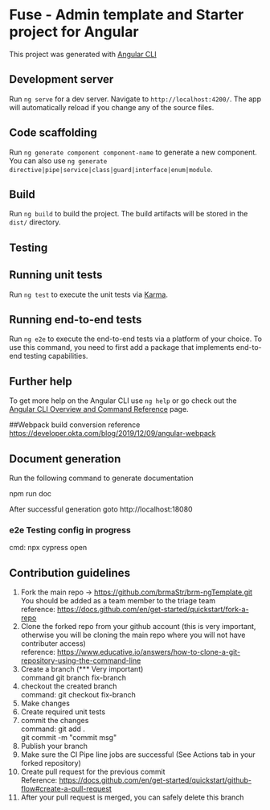 # Fuse - Admin template and Starter project for Angular

This project was generated with [Angular CLI](https://github.com/angular/angular-cli)

## Development server

Run `ng serve` for a dev server. Navigate to `http://localhost:4200/`. The app will automatically reload if you change any of the source files.

## Code scaffolding

Run `ng generate component component-name` to generate a new component. You can also use `ng generate directive|pipe|service|class|guard|interface|enum|module`.

## Build

Run `ng build` to build the project. The build artifacts will be stored in the `dist/` directory.

## Testing

## Running unit tests

Run `ng test` to execute the unit tests via [Karma](https://karma-runner.github.io).

## Running end-to-end tests

Run `ng e2e` to execute the end-to-end tests via a platform of your choice. To use this command, you need to first add a package that implements end-to-end testing capabilities.

## Further help

To get more help on the Angular CLI use `ng help` or go check out the [Angular CLI Overview and Command Reference](https://angular.io/cli) page.

##Webpack build conversion reference
https://developer.okta.com/blog/2019/12/09/angular-webpack

## Document generation

Run the following command to generate documentation

npm run doc

After successful generation goto http://localhost:18080

### e2e Testing config in progress

cmd: npx cypress open

## Contribution guidelines

1. Fork the main repo -> https://github.com/brmaStr/brm-ngTemplate.git  
   You should be added as a team member to the triage team  
   reference: https://docs.github.com/en/get-started/quickstart/fork-a-repo
2. Clone the forked repo from your github account (this is very important, otherwise you will be cloning the main repo where you will not have contributer access)  
   reference: https://www.educative.io/answers/how-to-clone-a-git-repository-using-the-command-line
3. Create a branch (\*\*\* Very important)  
   command git branch fix-branch
4. checkout the created branch  
   command: git checkout fix-branch
5. Make changes
6. Create required unit tests
7. commit the changes  
   command: git add .  
    git commit -m "commit msg"
8. Publish your branch
9. Make sure the CI Pipe line jobs are successful (See Actions tab in your forked repository)
10. Create pull request for the previous commit  
     Reference: https://docs.github.com/en/get-started/quickstart/github-flow#create-a-pull-request
11. After your pull request is merged, you can safely delete this branch
